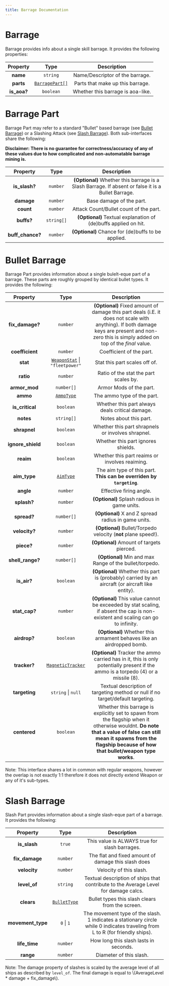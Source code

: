 ```yaml
---
title: Barrage Documentation
---
```


# Barrage

Barrage provides info about a single skill barrage. It provides the following properties:

|  Property   |               Type               |            Description            |
| :---------: | :------------------------------: | :-------------------------------: |
|  **name**   |             `string`             |  Name/Descriptor of the barrage.  |
|  **parts**  | [`BarragePart[]`](#barrage-part) | Parts that make up this barrage.  |
| **is_aoa?** |            `boolean`             | Whether this barrage is aoa-like. |

# Barrage Part

Barrage Part may refer to a standard "Bullet" based barrage (see [Bullet Barrage](#bullet-barrage))
or a Slashing Attack (see [Slash Barrage](#slash-barrage)). Both sub-interfaces share the following:

**Disclaimer: There is no guarantee for correctness/accuracy of any of these values due to how complicated and non-automatable barrage mining is.**

|     Property     |    Type    |                                            Description                                             |
| :--------------: | :--------: | :------------------------------------------------------------------------------------------------: |
|  **is_slash?**   |  `number`  | **(Optional)** Whether this barrage is a Slash Barrage. If absent or false it is a Bullet Barrage. |
|    **damage**    |  `number`  |                                      Base damage of the part.                                      |
|    **count**     |  `number`  |                               Attack Count/Bullet count of the part.                               |
|    **buffs?**    | `string[]` |                  **(Optional)** Textual explanation of (de)buffs applied on hit.                   |
| **buff_chance?** |  `number`  |                         **(Optional)** Chance for (de)buffs to be applied.                         |


# Bullet Barrage

Barrage Part provides information about a single bulelt-eque part of a barrage. These parts are roughly grouped by identical bullet types. It provides the following:


|     Property      |                              Type                               |                                                                                                       Description                                                                                                       |
| :---------------: | :-------------------------------------------------------------: | :---------------------------------------------------------------------------------------------------------------------------------------------------------------------------------------------------------------------: |
|  **fix_damage?**  |                            `number`                             |              **(Optional)** Fixed amount of damage this part deals (i.E. it does not scale with anything). If both damage keys are present and non-zero this is simply added on top of the *final* value.               |
|  **coefficient**  |                            `number`                             |                                                                                                Coefficient of the part.                                                                                                 |
|     **stat**      | [`WeaponStat`](../common.md#weapon-stat-keys) \| `"fleetpower"` |                                                                                              Stat this part scales off of.                                                                                              |
|     **ratio**     |                            `number`                             |                                                                                          Ratio of the stat the part scales by.                                                                                          |
|   **armor_mod**   |                           `number[]`                            |                                                                                                 Armor Mods of the part.                                                                                                 |
|     **ammo**      |           [`AmmoType`](../equips/index.md#ammo-type)            |                                                                                               The ammo type of the part.                                                                                                |
|  **is_critical**  |                            `boolean`                            |                                                                                     Whether this part always deals critical damage.                                                                                     |
|     **notes**     |                           `string[]`                            |                                                                                                 Notes about this part.                                                                                                  |
|   **shrapnel**    |                            `boolean`                            |                                                                                    Whether this part shrapnels or involves shrapnel.                                                                                    |
| **ignore_shield** |                            `boolean`                            |                                                                                           Whether this part ignores shields.                                                                                            |
|     **reaim**     |                            `boolean`                            |                                                                                     Whether this part reaims or involves reaiming.                                                                                      |
|   **aim_type**    |            [`AimType`](../equips/index.md#aim-type)             |                                                                          The aim type of this part. **This can be overriden by `targeting`**.                                                                           |
|     **angle**     |                            `number`                             |                                                                                                 Effective firing angle.                                                                                                 |
|    **splash?**    |                            `number`                             |                                                                                      **(Optional)** Splash radious in game units.                                                                                       |
|    **spread?**    |                           `number[]`                            |                                                                                   **(Optional)** X and Z spread radius in game units.                                                                                   |
|   **velocity?**   |                            `number`                             |                                                                             **(Optional)** Bullet/Torpedo velocity (**not** plane speed!).                                                                              |
|    **piece?**     |                            `number`                             |                                                                                        **(Optional)** Amount of targets pierced.                                                                                        |
| **shell_range?**  |                           `number[]`                            |                                                                                 **(Optional)** Min and max Range of the bullet/torpedo.                                                                                 |
|    **is_air?**    |                            `boolean`                            |                                                            **(Optional)** Whether this part is (probably) carried by an aircraft (or aircraft like entity).                                                             |
|   **stat_cap?**   |                            `number`                             |                                             **(Optional)** This value cannot be exceeded by stat scaling, if absent the cap is non-existent and scaling can go to infinity.                                             |
|   **airdrop?**    |                            `boolean`                            |                                                                          **(Optional)** Whether this armament behaves like an airdropped bomb.                                                                          |
|   **tracker?**    |       [`MagneticTracker`](../common.md#magnetic-tracker)        |                                           **(Optional)** Tracker the ammo carried has in it, this is only potentially present if the ammo is a torpedo (4) or a missile (8).                                            |
|   **targeting**   |                       `string` \| `null`                        |                                                                     Textual description of targeting method or null if no target/default targeting.                                                                     |
|   **centered**    |                            `boolean`                            | Whether this barrage is explicitly set to spawn from the flagship when it otherwise wouldnt. **Do note that a value of false can still mean it spawns from the flagship because of how that bullet/weapon type works**. |


Note: This interface shares a lot in common with regular weapons, however the overlap is not exactly 1:1 therefore it does not directly extend Weapon or any of it's sub-types.


# Slash Barrage

Slash Part provides information about a single slash-eque part of a barrage. It provides the following:


|     Property      |                      Type                      |                                                          Description                                                          |
| :---------------: | :--------------------------------------------: | :---------------------------------------------------------------------------------------------------------------------------: |
|   **is_slash**    |                     `true`                     |                                         This value is ALWAYS true for slash barrages.                                         |
|  **fix_damage**   |                    `number`                    |                                      The flat and fixed amount of damage this slash does                                      |
|   **velocity**    |                    `number`                    |                                                    Velocity of this slash.                                                    |
|   **level_of**    |                    `string`                    |                      Textual description of ships that contribute to the Average Level for damage calcs.                      |
|    **clears**     | [`BulletType`](../equips/index.md#bullet-type) |                                        Bullet types this slash clears from the screen.                                        |
| **movement_type** |                   `0` \| `1`                   | The movement type of the slash. 1 indicates a stationary circle while 0 indicates traveling from L to R (for friendly ships). |
|   **life_time**   |                    `number`                    |                                             How long this slash lasts in seconds.                                             |
|     **range**     |                    `number`                    |                                                    Diameter of this slash.                                                    |

Note: The damage property of slashes is scaled by the average level of all ships as described by `level_of`.
The final damage is equal to \\(AverageLevel * damage + fix_damage\\).
